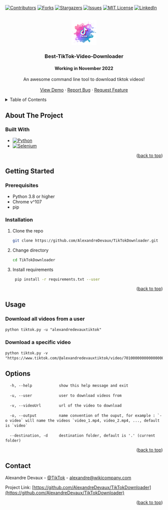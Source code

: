 <a name="readme-top"></a>
<!-- PROJECT SHIELDS -->
[![Contributors][contributors-shield]][contributors-url]
[![Forks][forks-shield]][forks-url]
[![Stargazers][stars-shield]][stars-url]
[![Issues][issues-shield]][issues-url]
[![MIT License][license-shield]][license-url]
[![LinkedIn][linkedin-shield]][linkedin-url]


<!-- PROJECT LOGO -->
<br />
<div align="center">
  <a href="https://github.com/AlexandreDevaux/TikTokDownloader">
    <img src="images/logo.jpg" alt="Logo" width="80" height="80">
  </a>

  <h3 align="center">Best-TikTok-Video-Downloader</h3>
  <h4 align="center">Working in November 2022</h4>

  <p align="center">
    An awesome command line tool to download tiktok videos!
    <br />
    <br />
    <a href="https://github.com/AlexandreDevaux/TikTokDownloader">View Demo</a>
    ·
    <a href="https://github.com/AlexandreDevaux/TikTokDownloader/issues">Report Bug</a>
    ·
    <a href="https://github.com/AlexandreDevaux/TikTokDownloader/issues">Request Feature</a>
  </p>
</div>

<!-- TABLE OF CONTENTS -->
<details>
  <summary>Table of Contents</summary>
  <ol>
    <li>
      <a href="#about-the-project">About The Project</a>
      <ul>
        <li><a href="#built-with">Built With</a></li>
      </ul>
    </li>
    <li>
      <a href="#getting-started">Getting Started</a>
      <ul>
        <li><a href="#prerequisites">Prerequisites</a></li>
        <li><a href="#installation">Installation</a></li>
      </ul>
    </li>
    <li><a href="#usage">Usage</a></li>
    <li><a href="#contact">Contact</a></li>
  </ol>
</details>

<!-- ABOUT THE PROJECT -->
## About The Project

### Built With

* [![Python][Python.org]][Python-url]
* [![Selenium][Selenium.dev]][Selenium-url]

<p align="right">(<a href="#readme-top">back to top</a>)</p>

<!-- GETTING STARTED -->
## Getting Started

### Prerequisites

* Python 3.8 or higher
* Chrome v^107
* pip

### Installation

1. Clone the repo
   ```sh
   git clone https://github.com/AlexandreDevaux/TikTokDownloader.git
   ```
2. Change directory
   ```sh
   cd TikTokDownloader
   ```
3. Install requirements
   ```sh
    pip install -r requirements.txt --user
    ```

<p align="right">(<a href="#readme-top">back to top</a>)</p>


<!-- USAGE EXAMPLES -->
## Usage

### Download all videos from a user
```
python tiktok.py -u "alexandredevauxtiktok"
```

### Download a specific video
```
python tiktok.py -v "https://www.tiktok.com/@alexandredevauxtiktok/video/7010000000000000000"
```

## Options

```
  -h, --help            show this help message and exit
  
  -u, --user            user to download videos from
  
  -v, --videoUrl        url of the video to download
  
  -o, --output          name convention of the ouput, for example : `-o video` will name the videos `video_1.mp4, video_2.mp4, ..., default is `video`
  
  --destination, -d     destination folder, default is '.' (current folder)
```

<p align="right">(<a href="#readme-top">back to top</a>)</p>

<!-- CONTACT -->
## Contact

Alexandre Devaux - [@TikTok](https://www.tiktok.com/@alexandredevauxtiktok) - alexandre@wikicompany.com

Project Link: [https://github.com/AlexandreDevaux/TikTokDownloader](https://github.com/AlexandreDevaux/TikTokDownloader)

<p align="right">(<a href="#readme-top">back to top</a>)</p>

<!-- MARKDOWN LINKS & IMAGES -->
[contributors-shield]: https://img.shields.io/github/contributors/AlexandreDevaux/TikTokDownloader.svg?style=for-the-badge
[contributors-url]: https://github.com/AlexandreDevaux/TikTokDownloader/graphs/contributors
[forks-shield]: https://img.shields.io/github/forks/AlexandreDevaux/TikTokDownloader.svg?style=for-the-badge
[forks-url]: https://github.com/AlexandreDevaux/TikTokDownloader/network/members
[stars-shield]: https://img.shields.io/github/stars/AlexandreDevaux/TikTokDownloader.svg?style=for-the-badge
[stars-url]: https://github.com/AlexandreDevaux/TikTokDownloader/stargazers
[issues-shield]: https://img.shields.io/github/issues/AlexandreDevaux/TikTokDownloader.svg?style=for-the-badge
[issues-url]: https://github.com/AlexandreDevaux/TikTokDownloader/issues
[license-shield]: https://img.shields.io/github/license/AlexandreDevaux/TikTokDownloader.svg?style=for-the-badge
[license-url]: https://github.com/AlexandreDevaux/TikTokDownloader/blob/master/LICENSE.txt
[linkedin-shield]: https://img.shields.io/badge/-LinkedIn-black.svg?style=for-the-badge&logo=linkedin&colorB=555
[linkedin-url]: https://www.linkedin.com/in/alexandre-devaux-engineer/
[Python.org]: https://img.shields.io/badge/Python-14354C?style=for-the-badge&logo=python&logoColor=white
[Python-url]: https://www.python.org/
[Selenium.dev]: https://img.shields.io/badge/Selenium-43B02A?style=for-the-badge&logo=selenium&logoColor=white
[Selenium-url]: https://www.selenium.dev/